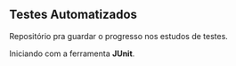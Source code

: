 ## Testes Automatizados

Repositório pra guardar o progresso nos estudos de testes.

Iniciando com a ferramenta **JUnit**.
